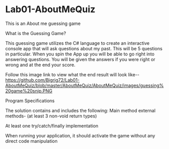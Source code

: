 # Lab01-AboutMeQuiz

This is an About me guessing game

What is the Guessing Game?

This guessing game utilizes the C# language to create an interactive console app that will ask questions about my past. This will be 5 questions in particular. When you spin the App up you will be able to go right into answering questions. You will be given the answers if you were right or wrong and at the end your score.


Follow this image link to view what the end result will look like--
https://github.com/Bigrig72/Lab01-AboutMeQuiz/blob/master/AboutMeQuiz/AboutMeQuiz/images/guessing%20game%20snip.PNG


Program Specifications

The solution contains and includes the following:
Main method
external methods- (at least 3 non-void return types)

At least one try/catch/finally implementation

When running your application, it should activate the game without any direct code manipulation
